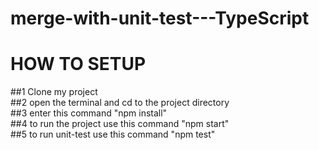 # merge-with-unit-test---TypeScript

# HOW TO SETUP
##1 Clone my project<br />
##2 open the terminal and cd to the project directory<br />
##3 enter this command "npm install"<br/>
##4 to run the project use this command "npm start"<br/>
##5 to run unit-test use this command "npm test"<br/>

